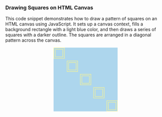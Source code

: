 ### Drawing Squares on HTML Canvas

This code snippet demonstrates how to draw a pattern of squares on an HTML canvas using JavaScript. It sets up a canvas context, fills a background rectangle with a light blue color, and then draws a series of squares with a darker outline. The squares are arranged in a diagonal pattern across the canvas.

<div style="text-align:center;">
    <img src="https://github.com/Elyzavetka/vanilla-js-draving/blob/main/Screenshot%202024-03-15%20at%2019.08.56.png" width="40%">
</div>


